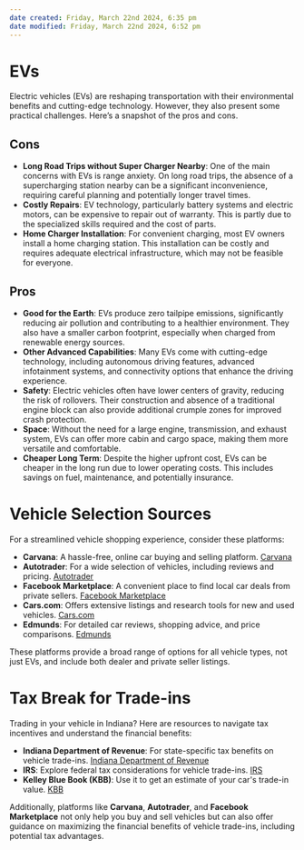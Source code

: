 ```yaml
---
date created: Friday, March 22nd 2024, 6:35 pm
date modified: Friday, March 22nd 2024, 6:52 pm
---
```


# EVs
Electric vehicles (EVs) are reshaping transportation with their environmental benefits and cutting-edge technology. However, they also present some practical challenges. Here’s a snapshot of the pros and cons.
## Cons
- **Long Road Trips without Super Charger Nearby**: One of the main concerns with EVs is range anxiety. On long road trips, the absence of a supercharging station nearby can be a significant inconvenience, requiring careful planning and potentially longer travel times.
- **Costly Repairs**: EV technology, particularly battery systems and electric motors, can be expensive to repair out of warranty. This is partly due to the specialized skills required and the cost of parts.
- **Home Charger Installation**: For convenient charging, most EV owners install a home charging station. This installation can be costly and requires adequate electrical infrastructure, which may not be feasible for everyone.

## Pros
- **Good for the Earth**: EVs produce zero tailpipe emissions, significantly reducing air pollution and contributing to a healthier environment. They also have a smaller carbon footprint, especially when charged from renewable energy sources.
- **Other Advanced Capabilities**: Many EVs come with cutting-edge technology, including autonomous driving features, advanced infotainment systems, and connectivity options that enhance the driving experience.
- **Safety**: Electric vehicles often have lower centers of gravity, reducing the risk of rollovers. Their construction and absence of a traditional engine block can also provide additional crumple zones for improved crash protection.
- **Space**: Without the need for a large engine, transmission, and exhaust system, EVs can offer more cabin and cargo space, making them more versatile and comfortable.
- **Cheaper Long Term**: Despite the higher upfront cost, EVs can be cheaper in the long run due to lower operating costs. This includes savings on fuel, maintenance, and potentially insurance.
# Vehicle Selection Sources
For a streamlined vehicle shopping experience, consider these platforms:

- **Carvana**: A hassle-free, online car buying and selling platform. [Carvana](https://www.carvana.com/)
- **Autotrader**: For a wide selection of vehicles, including reviews and pricing. [Autotrader](https://www.autotrader.com/)
- **Facebook Marketplace**: A convenient place to find local car deals from private sellers. [Facebook Marketplace](https://www.facebook.com/marketplace/category/vehicles)
- **Cars.com**: Offers extensive listings and research tools for new and used vehicles. [Cars.com](https://www.cars.com/)
- **Edmunds**: For detailed car reviews, shopping advice, and price comparisons. [Edmunds](https://www.edmunds.com/)

These platforms provide a broad range of options for all vehicle types, not just EVs, and include both dealer and private seller listings.

# Tax Break for Trade-ins
Trading in your vehicle in Indiana? Here are resources to navigate tax incentives and understand the financial benefits:

- **Indiana Department of Revenue**: For state-specific tax benefits on vehicle trade-ins. [Indiana Department of Revenue](https://www.in.gov/dor/)
- **IRS**: Explore federal tax considerations for vehicle trade-ins. [IRS](https://www.irs.gov/)
- **Kelley Blue Book (KBB)**: Use it to get an estimate of your car's trade-in value. [KBB](https://www.kbb.com/)

Additionally, platforms like **Carvana**, **Autotrader**, and **Facebook Marketplace** not only help you buy and sell vehicles but can also offer guidance on maximizing the financial benefits of vehicle trade-ins, including potential tax advantages.
